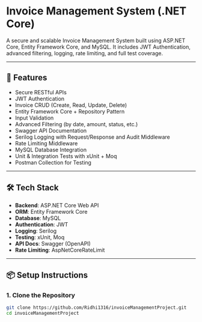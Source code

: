 # Invoice Management System (.NET Core)

A secure and scalable Invoice Management System built using ASP.NET Core, Entity Framework Core, and MySQL. It includes JWT Authentication, advanced filtering, logging, rate limiting, and full test coverage.

---

## 🚀 Features

- Secure RESTful APIs
- JWT Authentication
- Invoice CRUD (Create, Read, Update, Delete)
- Entity Framework Core + Repository Pattern
- Input Validation
- Advanced Filtering (by date, amount, status, etc.)
- Swagger API Documentation
- Serilog Logging with Request/Response and Audit Middleware
- Rate Limiting Middleware
- MySQL Database Integration
- Unit & Integration Tests with xUnit + Moq
- Postman Collection for Testing

---

## 🛠 Tech Stack

- **Backend**: ASP.NET Core Web API
- **ORM**: Entity Framework Core
- **Database**: MySQL
- **Authentication**: JWT
- **Logging**: Serilog
- **Testing**: xUnit, Moq
- **API Docs**: Swagger (OpenAPI)
- **Rate Limiting**: AspNetCoreRateLimit

---

## 📦 Setup Instructions

### 1. Clone the Repository
```bash
git clone https://github.com/Ridhi1316/invoiceManagementProject.git
cd invoiceManagementProject
